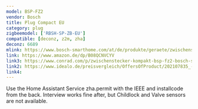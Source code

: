 ```yaml
---
model: BSP-FZ2
vendor: Bosch
title: Plug Compact EU 
category: plug
zigbeemodel: ['RBSH-SP-ZB-EU']
compatible: [deconz, z2m, zha]
deconz: 6689
mlink: https://www.bosch-smarthome.com/at/de/produkte/geraete/zwischenstecker-kompakt/
link: https://www.amazon.de/dp/B08QCNVCYV
link3: https://www.conrad.com/p/zwischenstecker-kompakt-bsp-fz2-bosch-smart-home-in-line-socket-2490147
link2: https://www.idealo.de/preisvergleich/OffersOfProduct/202107835_-smart-home-bsp-fz2-bosch.html
link4: 
---
```


Use the Home Assistant Service zha.permit with the IEEE and installcode from the back. Interview works fine after, but Childlock and Valve sensors are not available.
